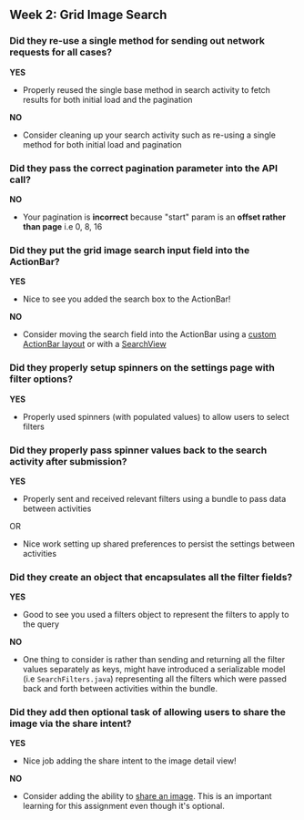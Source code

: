 ## Week 2: Grid Image Search

### Did they re-use a single method for sending out network requests for all cases?

**YES**

* Properly reused the single base method in search activity to fetch results for both initial load and the pagination

**NO**

* Consider cleaning up your search activity such as re-using a single method for both initial load and pagination

### Did they pass the correct pagination parameter into the API call?

**NO**

* Your pagination is **incorrect** because "start" param is an **offset rather than page** i.e 0, 8, 16

### Did they put the grid image search input field into the ActionBar?

**YES**

* Nice to see you added the search box to the ActionBar!

**NO**

* Consider moving the search field into the ActionBar using a [custom ActionBar layout](http://guides.codepath.com/android/Extended-ActionBar-Guide#custom-actionbar-layout) or with a [SearchView](http://guides.codepath.com/android/Extended-ActionBar-Guide#adding-searchview-to-actionbar)

### Did they properly setup spinners on the settings page with filter options?

**YES**

* Properly used spinners (with populated values) to allow users to select filters

### Did they properly pass spinner values back to the search activity after submission?

**YES**

* Properly sent and received relevant filters using a bundle to pass data between activities

OR

* Nice work setting up shared preferences to persist the settings between activities

### Did they create an object that encapsulates all the filter fields?

**YES**

* Good to see you used a filters object to represent the filters to apply to the query

**NO**

* One thing to consider is rather than sending and returning all the filter values separately as keys, might have introduced a serializable model (i.e `SearchFilters.java`) representing all the filters which were passed back and forth between activities within the bundle.

### Did they add then optional task of allowing users to share the image via the share intent?

**YES**

* Nice job adding the share intent to the image detail view!

**NO**

* Consider adding the ability to [share an image](http://guides.codepath.com/android/Sharing-Content-with-Intents). This is an important learning for this assignment even though it's optional.
